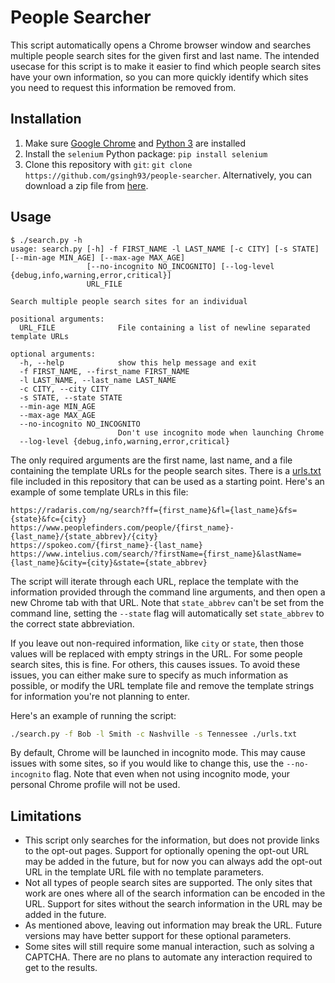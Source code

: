 # People Searcher

This script automatically opens a Chrome browser window and searches multiple people search sites for the given first and last name. The intended usecase for this script is to make it easier to find which people search sites have your own information, so you can more quickly identify which sites you need to request this information be removed from.

## Installation

1. Make sure [Google Chrome](https://www.google.com/chrome/downloads/) and [Python 3](https://www.python.org/downloads/) are installed
1. Install the `selenium` Python package: `pip install selenium`
1. Clone this repository with `git`: `git clone https://github.com/gsingh93/people-searcher`. Alternatively, you can download a zip file from [here](https://github.com/gsingh93/people-searcher/archive/refs/heads/main.zip).

## Usage

```
$ ./search.py -h
usage: search.py [-h] -f FIRST_NAME -l LAST_NAME [-c CITY] [-s STATE] [--min-age MIN_AGE] [--max-age MAX_AGE]
                 [--no-incognito NO_INCOGNITO] [--log-level {debug,info,warning,error,critical}]
                 URL_FILE

Search multiple people search sites for an individual

positional arguments:
  URL_FILE              File containing a list of newline separated template URLs

optional arguments:
  -h, --help            show this help message and exit
  -f FIRST_NAME, --first_name FIRST_NAME
  -l LAST_NAME, --last_name LAST_NAME
  -c CITY, --city CITY
  -s STATE, --state STATE
  --min-age MIN_AGE
  --max-age MAX_AGE
  --no-incognito NO_INCOGNITO
                        Don't use incognito mode when launching Chrome
  --log-level {debug,info,warning,error,critical}
```

The only required arguments are the first name, last name, and a file containing the template URLs for the people search sites. There is a [urls.txt](./urls.txt) file included in this repository that can be used as a starting point. Here's an example of some template URLs in this file:

```
https://radaris.com/ng/search?ff={first_name}&fl={last_name}&fs={state}&fc={city}
https://www.peoplefinders.com/people/{first_name}-{last_name}/{state_abbrev}/{city}
https://spokeo.com/{first_name}-{last_name}
https://www.intelius.com/search/?firstName={first_name}&lastName={last_name}&city={city}&state={state_abbrev}
```

The script will iterate through each URL, replace the template with the information provided through the command line arguments, and then open a new Chrome tab with that URL. Note that `state_abbrev` can't be set from the command line, setting the `--state` flag will automatically set `state_abbrev` to the correct state abbreviation.

If you leave out non-required information, like `city` or `state`, then those values will be replaced with empty strings in the URL. For some people search sites, this is fine. For others, this causes issues. To avoid these issues, you can either make sure to specify as much information as possible, or modify the URL template file and remove the template strings for information you're not planning to enter.

Here's an example of running the script:
```bash
./search.py -f Bob -l Smith -c Nashville -s Tennessee ./urls.txt
```

By default, Chrome will be launched in incognito mode. This may cause issues with some sites, so if you would like to change this, use the `--no-incognito` flag. Note that even when not using incognito mode, your personal Chrome profile will not be used.

## Limitations

- This script only searches for the information, but does not provide links to the opt-out pages. Support for optionally opening the opt-out URL may be added in the future, but for now you can always add the opt-out URL in the template URL file with no template parameters.
- Not all types of people search sites are supported. The only sites that work are ones where all of the search information can be encoded in the URL. Support for sites without the search information in the URL may be added in the future.
- As mentioned above, leaving out information may break the URL. Future versions may have better support for these optional parameters.
- Some sites will still require some manual interaction, such as solving a CAPTCHA. There are no plans to automate any interaction required to get to the results.
